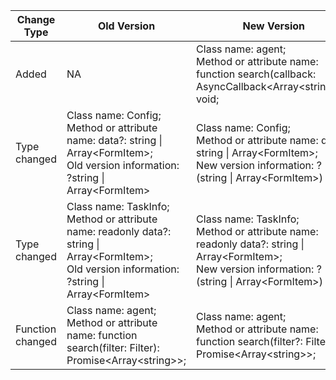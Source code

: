 | Change Type | Old Version | New Version | d.ts File |
| ---- | ------ | ------ | -------- |
|Added|NA|Class name: agent;<br>Method or attribute name: function search(callback: AsyncCallback\<Array\<string>>): void;|@ohos.request.d.ts|
|Type changed|Class name: Config;<br>Method or attribute name: data?: string \| Array\<FormItem>;<br>Old version information: ?string \| Array\<FormItem>|Class name: Config;<br>Method or attribute name: data?: string \| Array\<FormItem>;<br>New version information: ?(string \| Array\<FormItem>)|@ohos.request.d.ts|
|Type changed|Class name: TaskInfo;<br>Method or attribute name: readonly data?: string \| Array\<FormItem>;<br>Old version information: ?string \| Array\<FormItem>|Class name: TaskInfo;<br>Method or attribute name: readonly data?: string \| Array\<FormItem>;<br>New version information: ?(string \| Array\<FormItem>)|@ohos.request.d.ts|
|Function changed|Class name: agent;<br>Method or attribute name: function search(filter: Filter): Promise\<Array\<string>>;|Class name: agent;<br>Method or attribute name: function search(filter?: Filter): Promise\<Array\<string>>;|@ohos.request.d.ts|
